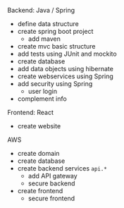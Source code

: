 Backend: Java / Spring

- define data structure
- create spring boot project
  - add maven
- create mvc basic structure
- add tests using JUnit and mockito
- create database
- add data objects using hibernate
- create webservices using Spring
- add security using Spring
  - user login
- complement info

Frontend: React

- create website

AWS

- create domain
- create database
- create backend services `api.*`
  - add API gateway
  - secure backend
- create frontend
  - secure frontend
